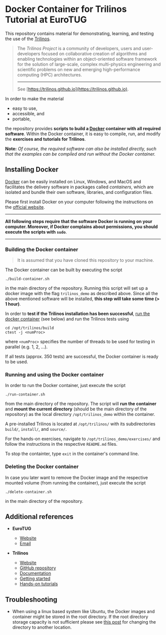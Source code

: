# Docker Container for Trilinos Tutorial at EuroTUG

This repository contains material for demonstrating, learning, and testing the use of the [Trilinos](https://trilinos.github.io).

> The _Trilinos Project_ is a community of developers, users and user-developers focused on collaborative creation of algorithms and enabling technologies within an object-oriented software framework for the solution of large-scale, complex multi-physics engineering and scientific problems on new and emerging high-performance computing (HPC) architectures.
>
> ---
>
> See [https://trilinos.github.io](https://trilinos.github.io).

In order to make the material

+ easy to use,
+ accessible, and
+ portable,

the repository provides **scripts to build a [Docker](https://www.docker.com) container with all required software**. Within the Docker container, it is easy to compile, run, and modify the **exercises and tutorials for Trilinos**.

**Note:** *Of course, the required software can also be installed directly, such that the examples can be compiled and run without the Docker container.*

## Installing Docker

[Docker](https://www.docker.com) can be easily installed on Linux, Windows, and MacOS and facilitates the delivery software in packages called _containers_, which are isolated and bundle their own software, libraries, and configuration files.

Please first install Docker on your computer following the instructions on the [official website](https://www.docker.com/get-started).

---

**All following steps require that the software Docker is running on your computer. Moreover, if Docker complains about permissions, you should execute the scripts with `sudo`**.

---

### Building the Docker container

> It is assumed that you have cloned this repository to your machine.

The Docker container can be built by executing the script

```shell
./build-container.sh
```

in the main directory of the repository. Running this script will set up a docker image with the flag `trilinos_demo` as described above. Since all the above mentioned software will be installed, **this step will take some time (> 1 hour)**.

In order to **test if the Trilinos installation has been successful**, [run the docker container](#running-the-docker-container) (see below) and run the Trilinos tests using

```shell
cd /opt/trilinos/build
ctest -j <numProc>
```

where `<numProc>` specifies the number of threads to be used for testing in parallel (e.g. 1, 2, ...).

If all tests (approx. 350 tests) are successful, the Docker container is ready to be used.

### Running and using the Docker container

In order to run the Docker container, just execute the script

```shell
./run-container.sh
```

from the main directory of the repository. The script will **run the container** and **mount the current directory** (should be the main directory of the repository) as the local directory `/opt/trilinos_demo` within the container.

A pre-installed Trilinos is located at `/opt/trilinos/` with its subdirectories `build/`, `install/`, and `source/`.

For the hands-on exercises, navigate to `/opt/trilinos_demo/exercises/` and follow the instructions in the respective `README.md` files.

To stop the containter, type `exit` in the container's command line.

### Deleting the Docker container

In case you later want to remove the Docker image and the respective mounted volume (from running the container), just execute the script
```shell
./delete-container.sh
```

in the main directory of the repository.

## Additional references

+ **EuroTUG**

  + [Website](https://eurotug.github.op)
  + [Email](mailto:eurotug2022@unibw.de)

+ **Trilinos**

  + [Website](https://trilinos.github.io/index.html)
  + [GitHub repository](https://github.com/trilinos/Trilinos)
  + [Documentation](https://trilinos.github.io/documentation.html)
  + [Getting started](https://trilinos.github.io/getting_started.html)
  + [Hands-on tutorials](https://github.com/trilinos/Trilinos_tutorial/wiki/TrilinosHandsOnTutorial)

## Troubleshooting

+ When using a linux based system like Ubuntu, the Docker images and container might be stored in the root directory. If the root directory storage capacity is not sufficient please see [this post](https://www.guguweb.com/2019/02/07/how-to-move-docker-data-directory-to-another-location-on-ubuntu/) for changing the directory to another location.
